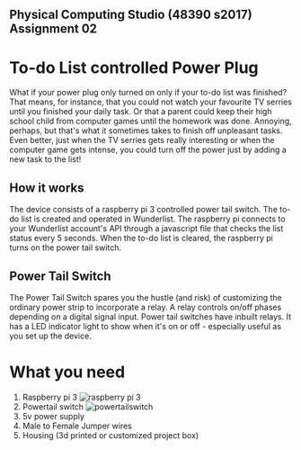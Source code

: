 ## Physical Computing Studio (48390 s2017) Assignment 02

# To-do List controlled Power Plug

What if your power plug only turned on only if your to-do list was finished? That means, for instance, that you could not watch your favourite TV serries until you finished your daily task. Or that a parent could keep their high school child from computer games until the homework was done. Annoying, perhaps, but that's what it sometimes takes to finish off unpleasant tasks. Even better, just when the TV serries gets really interesting or when the computer game gets intense, you could turn off the power just by adding a new task to the list!

## How it works

The device consists of a raspberry pi 3 controlled power tail switch. The to-do list is created and operated in Wunderlist. The raspberry pi connects to your Wunderlist account's API through a javascript file that checks the list status every 5 seconds. When the to-do list is cleared, the raspberry pi turns on the power tail switch.

## Power Tail Switch

The Power Tail Switch spares you the hustle (and risk) of customizing the ordinary power strip to incorporate a relay. A relay controls on/off phases depending on a digital signal input. Power tail switches have inbuilt relays. It has a LED indicator light to show when it's on or off - especially useful as you set up the device.

# What you need

1. Raspberry pi 3
![raspberry pi 3](https://cloud.githubusercontent.com/assets/25465148/24256591/f3d87660-0fbe-11e7-8805-3f7cfe53826a.jpg)
2. Powertail switch
![powertailswitch](https://cloud.githubusercontent.com/assets/25465148/24255447/edc45a08-0fbb-11e7-8dc7-aea1863c57dc.jpg)
3. 5v power supply
4. Male to Female Jumper wires
5. Housing (3d printed or customized project box)
